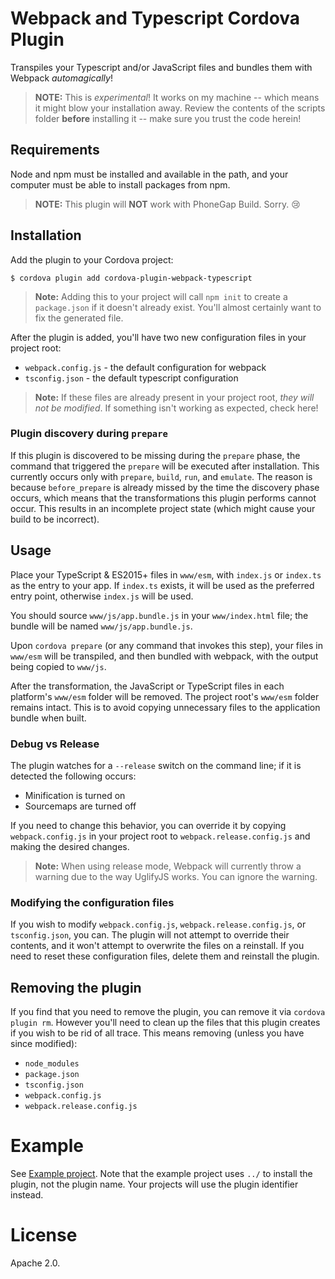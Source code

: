 # Webpack and Typescript Cordova Plugin

Transpiles your Typescript and/or JavaScript files and bundles them with Webpack _automagically_!

> **NOTE:** This is _experimental_! It works on my machine -- which means it might blow your installation away. Review the contents of the scripts folder **before** installing it -- make sure you trust the code herein!

## Requirements

Node and npm must be installed and available in the path, and your computer must be able to install packages from npm.

> **NOTE:** This plugin will **NOT** work with PhoneGap Build. Sorry. :cry:

## Installation

Add the plugin to your Cordova project:

```
$ cordova plugin add cordova-plugin-webpack-typescript
```

> **Note:** Adding this to your project will call `npm init` to create a `package.json` if it doesn't already exist. You'll almost certainly want to fix the generated file.

After the plugin is added, you'll have two new configuration files in your project root:

* `webpack.config.js` - the default configuration for webpack
* `tsconfig.json` - the default typescript configuration

> **Note:** If these files are already present in your project root, _they will not be modified_. If something isn't working as expected, check here!

### Plugin discovery during `prepare`

If this plugin is discovered to be missing during the `prepare` phase, the command that triggered the `prepare` will be executed after installation. This currently occurs only with `prepare`, `build`, `run`, and `emulate`. The reason is because `before_prepare` is already missed by the time the discovery phase occurs, which means that the transformations this plugin performs cannot occur. This results in an incomplete project state (which might cause your build to be incorrect).

## Usage

Place your TypeScript & ES2015+ files in `www/esm`, with `index.js` or `index.ts` as the entry to your app. If `index.ts` exists, it will be used as the preferred entry point, otherwise `index.js` will be used.

You should source `www/js/app.bundle.js` in your `www/index.html` file; the bundle will be named `www/js/app.bundle.js`.

Upon `cordova prepare` (or any command that invokes this step), your files in `www/esm` will be transpiled, and then bundled with webpack, with the output being copied to `www/js`.

After the transformation, the JavaScript or TypeScript files in each platform's `www/esm` folder will be removed. The project root's `www/esm` folder remains intact. This is to avoid copying unnecessary files to the application bundle when built.

### Debug vs Release

The plugin watches for a `--release` switch on the command line; if it is detected the following occurs:

* Minification is turned on
* Sourcemaps are turned off

If you need to change this behavior, you can override it by copying `webpack.config.js` in your project root to `webpack.release.config.js` and making the desired changes.

> **Note:** When using release mode, Webpack will currently throw a warning due to the way UglifyJS works. You can ignore the warning.

### Modifying the configuration files

If you wish to modify `webpack.config.js`, `webpack.release.config.js`, or `tsconfig.json`, you can. The plugin will not attempt to override their contents, and it won't attempt to overwrite the files on a reinstall. If you need to reset these configuration files, delete them and reinstall the plugin.

## Removing the plugin

If you find that you need to remove the plugin, you can remove it via `cordova plugin rm`. However you'll need to clean up the files that this plugin creates if you wish to be rid of all trace. This means removing (unless you have since modified):

* `node_modules`
* `package.json`
* `tsconfig.json`
* `webpack.config.js`
* `webpack.release.config.js`

# Example

See [Example project](./example). Note that the example project uses `../` to install the plugin, not the plugin name. Your projects will use the plugin identifier instead.

# License

Apache 2.0.
